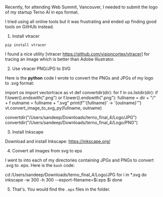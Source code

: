 Recently, for attending Web Summit, Vancouver, I needed to submit the logo of my startup Terno AI in eps format.

I tried using all online tools but it was frustrating and ended up finding good tools on GitHUb instead.

1. Install vtracer

```pip install vtracer```

I found a nice utility [vtracer https://github.com/visioncortex/vtracer] for tracing an image which is better than Adobe Illustrator.

2. Use vtracer PNG/JPG to SVG

Here is the **python** code I wrote to convert the PNGs and JPGs of my logo to .svg format:

  import os
  import vectortrace as vt
  def convertdir(dir):
      for f in os.listdir(dir):
          if f.lower().endswith(".png") or f.lower().endswith(".png"):
              fullname = dir + "/" + f
              outname = fullname + ".svg"
              print(f"'{fullname}' -> '{outname}'")
              vt.convert_image_to_svg_py(fullname, outname)
  
  
  convertdir("/Users/sandeep/Downloads/terno_final_4/Logo/JPG")
  convertdir("/Users/sandeep/Downloads/terno_final_4/Logo/PNG")

3. Install Inkscape

Download and install Inkscape: https://inkscape.org/

4. Convert all images from svg to eps 

I went to into each of my directories containing JPGs and PNGs to convert .svg to .eps. Here is the ```bash``` code:

  cd /Users/sandeep/Downloads/terno_final_4/Logo/JPG
  for i in *.svg
  do
      inkscape -w 300 -h 300 --export-filename=$i.eps $i
  done

5. That's. You would find the ```.eps``` files in the folder.



